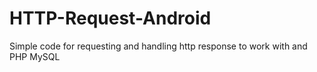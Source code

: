 # HTTP-Request-Android
Simple code for requesting and handling http response to work with and PHP MySQL
